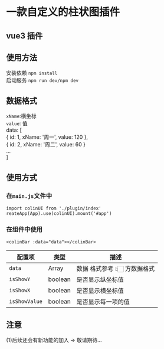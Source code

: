 # 一款自定义的柱状图插件

## vue3 插件

## 使用方法

安装依赖 `npm install` <br />
启动服务 `npm run dev/npm dev` <br />

## 数据格式

`xName`:横坐标 <br />
`value`: 值 <br />
data: [<br />
{ id: 1, xName: '周一', value: 120 },<br />
{ id: 2, xName: '周二', value: 60 }<br />
...<br />
]<br />

## 使用方式

### 在`main.js`文件中 <br />

`import colinUI from './plugin/index'` <br />
`reateApp(App).use(colinUI).mount('#app')` <br />

### 在组件中使用 <br />

`<colinBar :data="data"></colinBar>`

| 配置项        | 类型    | 描述                        |
| ------------- | ------- | --------------------------- |
| `data`        | Array   | 数据 格式参考 👆🏻 方数据格式 |
| `isShowY`     | boolean | 是否显示纵坐标值            |
| `isShowX`     | boolean | 是否显示横坐标值            |
| `isShowValue` | boolean | 是否显示每一项的值          |

## 注意

(1)后续还会有新功能的加入 -> 敬请期待...
